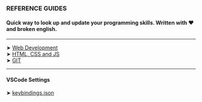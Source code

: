 ###  REFERENCE GUIDES

#### Quick way to look up and update your programming skills. Written with ❤️ and broken english. 
  
---

➤ [Web Development](https://gist.github.com/2fbb850fd4ad3adae20096c75bb9a333.git)<br>
➤ [HTML, CSS and JS](https://gist.github.com/23a04c0b6bcf766fb073e3f1e2d80f0f.git)<br>
➤ [GIT](https://gist.github.com/a473b6bdbf83245b20b714049868fa6a.git)<br>
  
---
  
#### VSCode Settings  
➤ [keybindings.json](https://github.com/CMQNordic/Settings-And-Reference-Guides/blob/main/assets/vscode-settings/keybindings.json)<br>
